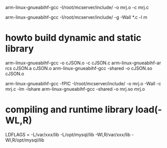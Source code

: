  arm-linux-gnueabihf-gcc -I/root/mcserver/include/  -o mrj.o -c mrj.c

 arm-linux-gnueabihf-gcc -I/root/mcserver/include/ -g -Wall *.c -l m

# howto build dynamic and static library
 arm-linux-gnueabihf-gcc -o cJSON.o -c cJSON.c
 arm-linux-gnueabihf-ar rcs cJSON.a cJSON.o
 arm-linux-gnueabihf-gcc -shared -o cJSON.so cJSON.o



 arm-linux-gnueabihf-gcc -fPIC -I/root/mcserver/include/ -o mrj.o -Wall -c mrj.c -lm -lshare
 arm-linux-gnueabihf-gcc -shared -o mrj.so mrj.o

 # compiling and runtime library load(-WL,R)
 LDFLAGS = -L/var/xxx/lib -L/opt/mysql/lib -Wl,R/var/xxx/lib -Wl,R/opt/mysql/lib